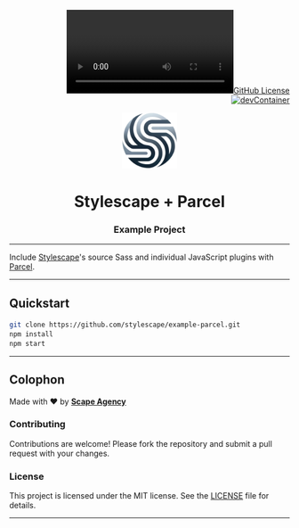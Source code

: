 <div align="right">

[![GitHub License](https://img.shields.io/github/license/stylescape/font.gl?style=flat-square&logo=readthedocs&logoColor=FFFFFF&label=&labelColor=%23041B26&color=%23041B26&link=LICENSE)](https://github.com/stylescape/example-webpack/blob/main/LICENSE)
[![devContainer](https://img.shields.io/badge/devContainer-23041B26?style=flat-square&logo=Docker&logoColor=%23FFFFFF&labelColor=%23041B26&color=%23041B26)](https://vscode.dev/redirect?url=vscode://ms-vscode-remote.remote-containers/cloneInVolume?url=https://github.com/stylescape/example-webpack)

</div>


<p align="center">
    <img src="https://raw.githubusercontent.com/stylescape/brand/master/src/logo/logo-transparant.png" width="20%" height="20%" alt="Stylescape Logo">
</p>
<h1 align="center" style='border-bottom: none;'>Stylescape + Parcel</h1>
<h3 align="center">Example Project</h3>

---

Include [Stylescape](https://scape.style)'s source Sass and individual JavaScript plugins with [Parcel](https://parceljs.org).

---

## Quickstart

```sh
git clone https://github.com/stylescape/example-parcel.git
npm install
npm start
```

---

## Colophon

Made with ❤️ by **[Scape Agency](https://www.scape.agency)**

### Contributing

Contributions are welcome! Please fork the repository and submit a pull request with your changes.

### License

This project is licensed under the MIT license. See the [LICENSE](LICENSE) file for details.

---
